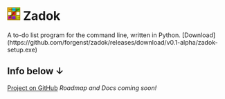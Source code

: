 <h1><img src="zadok.svg" width="30"></img>&nbsp;Zadok</h1>
A to-do list program for the command line, written in Python.
[Download](https://github.com/forgenst/zadok/releases/download/v0.1-alpha/zadok-setup.exe)

## Info below ↓
[Project on GitHub](https://github.com/forgenst/zadok)
*Roadmap and Docs coming soon!*
